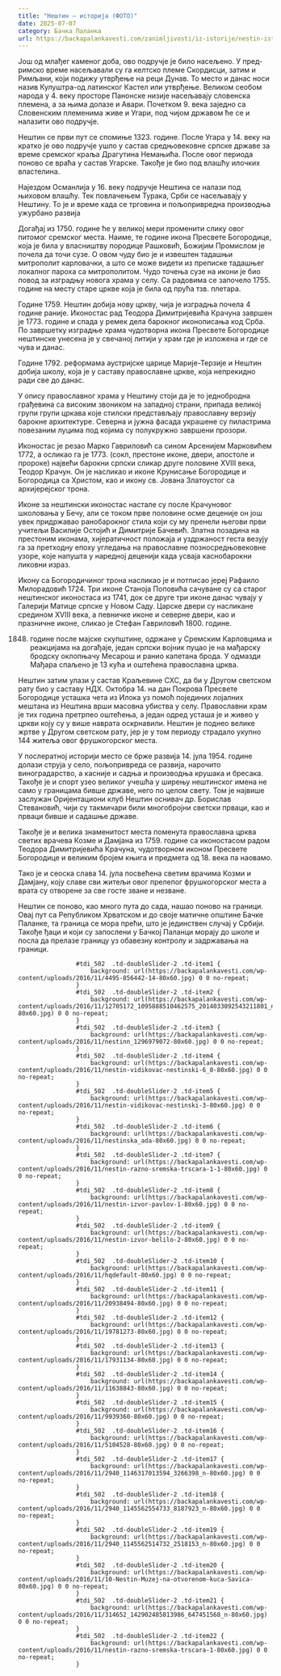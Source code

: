 ```yaml
---
title: "Нештин – историја (ФОТО)"
date: 2025-07-07
category: Бачка Паланка
url: https://backapalankavesti.com/zanimljivosti/iz-istorije/nestin-istorija-foto-galerija-f/
---
```


Још од млађег каменог доба, ово подручје је било насељено. У пред-римско време насељавали су га келтско племе Скордисци, затим и Римљани, који подижу утврђење на реци Дунав. То место и данас носи назив Кулуштра-од латинског Кастел или утврђење. Великом сеобом народа у 4. веку просторе Панонске низије насељавају словенска племена, а за њима долазе и Авари. Почетком 9. века заједно са Словенским племенима живе и Угари, под чијом државом ће се и налазити ово подручје.

Нештин се први пут се спомиње 1323. године. После Угара у 14. веку на кратко је ово подручје ушло у састав средњовековне српске државе за време сремског краља Драгутина Немањића. После овог периода поново се враћа у састав Угарске. Такође је био под влашћу илочких властелина.

Најездом Османлија у 16. веку подручје Нештина се налази под њиховом влашћу. Тек повлачењем Турака, Срби се насељавају у Нештину. То је и време када се трговина и пољопривредна производња ужурбано развија

Догађај из 1750. године ће у великој мери променити слику овог питомог сремског места. Наиме, те године икона Пресвете Богородице, која је била у власништву породице Рашковић, Божијим Промислом је почела да точи сузе. О овом чуду био је и извештен тадашњи митрополит карловачки, а што се може видети из преписке тадашњег локалног пароха са митрополитом. Чудо точења сузе на икони је био повод за изградњу новога храма у селу. Са радовима се започело 1755. године на месту старе цркве која је била од прућа тзв. плетара.

Године 1759. Нештин добија нову цркву, чија је изградња почела 4 године раније. Иконостас рад Теодора Димитријевића Крачуна завршен је 1773. године и спада у ремек дела барокног иконописања код Срба. По завршетку изградње храма чудотворна икона Пресвете Богородице нештинске унесена је у свечаној литији у храм где је изложена и где се чува и данас.

Године 1792. реформама аустријске царице Марије-Терзије и Нештин добија школу, која је у саставу православне цркве, која непрекидно ради све до данас.

У опису православног храма у Нештину стоји да је то једнобродна грађевина са високим звоником на западној страни, припада великој групи групи цркава које стилски представљају православну верзију барокне архитектуре. Северна и јужна фасада украшене су пиластрима повезаним луцима под којима су полукружно завршени прозори.

Иконостас је резао Марко Гавриловић са сином Арсенијем Марковићем 1772, а осликао га је 1773. (сокл, престоне иконе, двери, апостоле и пророке) највећи барокни српски сликар друге половине XVIII века, Теодор Крачун. Он је насликао и иконе Крунисање Богородице и Богородица са Христом, као и икону св. Јована Златоустог са архијерејског трона.

Иконе за нештински иконостас настале су после Крачуновог школовања у Бечу, али се током прве половине осме деценије он још увек придржавао ранобарокног стила који су му пренели његови први учитељи Василије Остојић и Димитрије Бачевић. Златна позадина на престоним иконама, хијератичност положаја и уздржаност геста везују га за претходну епоху угледања на православне позносредњовековне узоре, које напушта у наредној деценији када усваја каснобарокни ликовни израз.

Икону са Богородичиног трона насликао је и потписао јереј Рафаило Милорадовић 1724. Три иконе Станоја Поповића сачуване су са старог нештинског иконостаса из 1741, док се друге три иконе данас чувају у Галерији Матице српске у Новом Саду. Царске двери су насликане средином XVIII века, а певничке иконе и северне двери, као и празничне иконе, сликао је Стефан Гавриловић 1800. године.

1848. године после мајске скупштине, одржане у Сремским Карловцима и реакцијама на догађаје, један српски војник пуцао је на мађарску бродску оклопњачу Месарош и ранио капетана брода. У одмазди Мађара спаљено је 13 кућа и оштећена православна црква.

Нештин затим улази у састав Краљевине СХС, да би у Другом светском рату био у саставу НДХ. Октобра 14. на дан Покрова Пресвете Богородице усташка чета из Илока уз помоћ појединих лојалних мештана из Нештина врши масовна убиства у селу. Православни храм је тих година претрпео оштећења, а један одред усташа је и живео у цркви коју су у више наврата оскрнавили. Нештин је поднео велике жртве у Другом светском рату, јер је у том периоду страдало укупно 144 житеља овог фрушкогорског места.

У послератној историји место се брже развија 14. јула 1954. године долази струја у село, пољопривреда се развија, нарочито виноградарство, а касније и садња и производња крушака и бресака. Такође је и спорт узео великог учешћа у ширењу нештинског имена не само у границама бивше државе, него по целом свету. Том је највише заслужан Оријентациони клуб Нештин оснивач др. Борислав Стевановић, чији су такмичари били многобројни светски прваци, као и прваци бивше и садашње државе.

Такође је и велика знаменитост места поменута православна црква светих врачева Козме и Дамјана из 1759. године са иконостасом радом Теодора Димитријевића Крачуна, чудотворном иконом Пресвете Богородице и великим бројем књига и предмета од 18. века па наовамо.

Тако је и сеоска слава 14. јула посвећена светим врачима Козми и Дамјану, коју славе сви житељи овог прелепог фрушкогорског места а врата су отворене за све госте зване и незване.

Нештин се поново, као много пута до сада, нашао поново на граници. Овај пут са Републиком Хрватском и до своје матичне општине Бачке Паланке, та граница се мора прећи, што је јединствен случај у Србији. Такође ђаци и који су запослени у Бачкој Паланци морају до школе и посла да прелазе границу уз обавезну контролу и задржавања на граници.

                
                    
                    #tdi_502  .td-doubleSlider-2 .td-item1 {
                        background: url(https://backapalankavesti.com/wp-content/uploads/2016/11/4495-856442-14-80x60.jpg) 0 0 no-repeat;
                    }
                    #tdi_502  .td-doubleSlider-2 .td-item2 {
                        background: url(https://backapalankavesti.com/wp-content/uploads/2016/11/12705172_1095888510462575_2014033092543211801_n-80x60.jpg) 0 0 no-repeat;
                    }
                    #tdi_502  .td-doubleSlider-2 .td-item3 {
                        background: url(https://backapalankavesti.com/wp-content/uploads/2016/11/nestinn_1296979072-80x60.jpg) 0 0 no-repeat;
                    }
                    #tdi_502  .td-doubleSlider-2 .td-item4 {
                        background: url(https://backapalankavesti.com/wp-content/uploads/2016/11/nestin-vidikovac-nestinski-6_0-80x60.jpg) 0 0 no-repeat;
                    }
                    #tdi_502  .td-doubleSlider-2 .td-item5 {
                        background: url(https://backapalankavesti.com/wp-content/uploads/2016/11/nestin-vidikovac-nestinski-3-80x60.jpg) 0 0 no-repeat;
                    }
                    #tdi_502  .td-doubleSlider-2 .td-item6 {
                        background: url(https://backapalankavesti.com/wp-content/uploads/2016/11/nestinska_ada-80x60.jpg) 0 0 no-repeat;
                    }
                    #tdi_502  .td-doubleSlider-2 .td-item7 {
                        background: url(https://backapalankavesti.com/wp-content/uploads/2016/11/nestin-razno-sremska-trscara-1-1-80x60.jpg) 0 0 no-repeat;
                    }
                    #tdi_502  .td-doubleSlider-2 .td-item8 {
                        background: url(https://backapalankavesti.com/wp-content/uploads/2016/11/nestin-izvor-pavlov-1-80x60.jpg) 0 0 no-repeat;
                    }
                    #tdi_502  .td-doubleSlider-2 .td-item9 {
                        background: url(https://backapalankavesti.com/wp-content/uploads/2016/11/nestin-izvor-belilo-2-80x60.jpg) 0 0 no-repeat;
                    }
                    #tdi_502  .td-doubleSlider-2 .td-item10 {
                        background: url(https://backapalankavesti.com/wp-content/uploads/2016/11/hqdefault-80x60.jpg) 0 0 no-repeat;
                    }
                    #tdi_502  .td-doubleSlider-2 .td-item11 {
                        background: url(https://backapalankavesti.com/wp-content/uploads/2016/11/20938494-80x60.jpg) 0 0 no-repeat;
                    }
                    #tdi_502  .td-doubleSlider-2 .td-item12 {
                        background: url(https://backapalankavesti.com/wp-content/uploads/2016/11/19781273-80x60.jpg) 0 0 no-repeat;
                    }
                    #tdi_502  .td-doubleSlider-2 .td-item13 {
                        background: url(https://backapalankavesti.com/wp-content/uploads/2016/11/17931134-80x60.jpg) 0 0 no-repeat;
                    }
                    #tdi_502  .td-doubleSlider-2 .td-item14 {
                        background: url(https://backapalankavesti.com/wp-content/uploads/2016/11/11638843-80x60.jpg) 0 0 no-repeat;
                    }
                    #tdi_502  .td-doubleSlider-2 .td-item15 {
                        background: url(https://backapalankavesti.com/wp-content/uploads/2016/11/9939360-80x60.jpg) 0 0 no-repeat;
                    }
                    #tdi_502  .td-doubleSlider-2 .td-item16 {
                        background: url(https://backapalankavesti.com/wp-content/uploads/2016/11/5104528-80x60.jpg) 0 0 no-repeat;
                    }
                    #tdi_502  .td-doubleSlider-2 .td-item17 {
                        background: url(https://backapalankavesti.com/wp-content/uploads/2016/11/2940_1146317013594_3266398_n-80x60.jpg) 0 0 no-repeat;
                    }
                    #tdi_502  .td-doubleSlider-2 .td-item18 {
                        background: url(https://backapalankavesti.com/wp-content/uploads/2016/11/2940_1145562554733_8187923_n-80x60.jpg) 0 0 no-repeat;
                    }
                    #tdi_502  .td-doubleSlider-2 .td-item19 {
                        background: url(https://backapalankavesti.com/wp-content/uploads/2016/11/2940_1145562514732_2518153_n-80x60.jpg) 0 0 no-repeat;
                    }
                    #tdi_502  .td-doubleSlider-2 .td-item20 {
                        background: url(https://backapalankavesti.com/wp-content/uploads/2016/11/10-Nestin-Muzej-na-otvorenom-kuca-Savica-80x60.jpg) 0 0 no-repeat;
                    }
                    #tdi_502  .td-doubleSlider-2 .td-item21 {
                        background: url(https://backapalankavesti.com/wp-content/uploads/2016/11/314652_142902485813986_647451568_n-80x60.jpg) 0 0 no-repeat;
                    }
                    #tdi_502  .td-doubleSlider-2 .td-item22 {
                        background: url(https://backapalankavesti.com/wp-content/uploads/2016/11/nestin-razno-sremska-trscara-1-80x60.jpg) 0 0 no-repeat;
                    }
